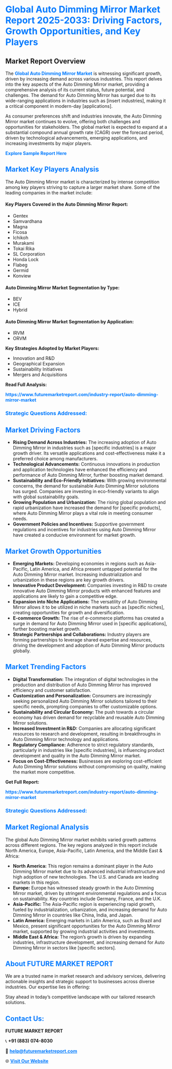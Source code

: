 <h1 style="color: #007BFF;">Global Auto Dimming Mirror Market Report 2025-2033: Driving Factors, Growth Opportunities, and Key Players</h1>

<section id="overview">
<h2>Market Report Overview</h2>
<p>The <a href="https://www.futuremarketreport.com/industry-report/auto-dimming-mirror-market" style="color: #007BFF; text-decoration: none;"><strong>Global Auto Dimming Mirror Market</strong></a> is witnessing significant growth, driven by increasing demand across various industries. This report delves into the key aspects of the Auto Dimming Mirror market, providing a comprehensive analysis of its current status, future potential, and challenges. The demand for Auto Dimming Mirror has surged due to its wide-ranging applications in industries such as [insert industries], making it a critical component in modern-day [applications].</p>
<p>As consumer preferences shift and industries innovate, the Auto Dimming Mirror market continues to evolve, offering both challenges and opportunities for stakeholders. The global market is expected to expand at a substantial compound annual growth rate (CAGR) over the forecast period, driven by technological advancements, emerging applications, and increasing investments by major players.</p>
</section>

<section id="overview">
<p><a href="https://www.futuremarketreport.com/request-sample/reportId=58586" style="color: #007BFF; text-decoration: none;"><strong>Explore Sample Report Here</strong></a></p>
</section>

<section id="key-players">
<h2 style="color: #007BFF;">Market Key Players Analysis</h2>
<p>The Auto Dimming Mirror market is characterized by intense competition among key players striving to capture a larger market share. Some of the leading companies in the market include:</p>
<h4>Key Players Covered in the Auto Dimming Mirror Report:</h4>
<ul><li>Gentex</li><li>Samvardhana</li><li>Magna</li><li>Ficosa</li><li>Ichikoh</li><li>Murakami</li><li>Tokai Rika</li><li>SL Corporation</li><li>Honda Lock</li><li>Flabeg</li><li>Germid</li><li>Konview</li></ul>
<h4>Auto Dimming Mirror Market Segmentation by Type:</h4>
<ul><li>BEV</li><li>ICE</li><li>Hybrid</li></ul>

<h4>Auto Dimming Mirror Market Segmentation by Application:</h4>
<ul><li>IRVM</li><li>ORVM</li></ul>
<p><strong>Key Strategies Adopted by Market Players:</strong></p>
<ul>
<li>Innovation and R&D</li>
<li>Geographical Expansion</li>
<li>Sustainability Initiatives</li>
<li>Mergers and Acquisitions</li>
</ul>
</section>

<section>
<p><strong>Read Full Analysis: </strong></p><a href="https://www.futuremarketreport.com/industry-report/auto-dimming-mirror-market" style="color: #007BFF; text-decoration: none;"><strong>https://www.futuremarketreport.com/industry-report/auto-dimming-mirror-market</strong></a>
<h3 style="color: #007BFF;">Strategic Questions Addressed:</h3>
</section>

<section id="driving-factors">
<h2 style="color: #007BFF;">Market Driving Factors</h2>
<ul>
<li><strong>Rising Demand Across Industries:</strong> The increasing adoption of Auto Dimming Mirror in industries such as [specific industries] is a major growth driver. Its versatile applications and cost-effectiveness make it a preferred choice among manufacturers.</li>
<li><strong>Technological Advancements:</strong> Continuous innovations in production and application technologies have enhanced the efficiency and performance of Auto Dimming Mirror, further boosting market demand.</li>
<li><strong>Sustainability and Eco-Friendly Initiatives:</strong> With growing environmental concerns, the demand for sustainable Auto Dimming Mirror solutions has surged. Companies are investing in eco-friendly variants to align with global sustainability goals.</li>
<li><strong>Growing Population and Urbanization:</strong> The rising global population and rapid urbanization have increased the demand for [specific products], where Auto Dimming Mirror plays a vital role in meeting consumer needs.</li>
<li><strong>Government Policies and Incentives:</strong> Supportive government regulations and incentives for industries using Auto Dimming Mirror have created a conducive environment for market growth.</li>
</ul>
</section>

<section id="growth-opportunities">
<h2 style="color: #007BFF;">Market Growth Opportunities</h2>
<ul>
<li><strong>Emerging Markets:</strong> Developing economies in regions such as Asia-Pacific, Latin America, and Africa present untapped potential for the Auto Dimming Mirror market. Increasing industrialization and urbanization in these regions are key growth drivers.</li>
<li><strong>Innovative Product Development:</strong> Companies investing in R&D to create innovative Auto Dimming Mirror products with enhanced features and applications are likely to gain a competitive edge.</li>
<li><strong>Expansion into Niche Applications:</strong> The versatility of Auto Dimming Mirror allows it to be utilized in niche markets such as [specific niches], creating opportunities for growth and diversification.</li>
<li><strong>E-commerce Growth:</strong> The rise of e-commerce platforms has created a surge in demand for Auto Dimming Mirror used in [specific applications], further boosting market growth.</li>
<li><strong>Strategic Partnerships and Collaborations:</strong> Industry players are forming partnerships to leverage shared expertise and resources, driving the development and adoption of Auto Dimming Mirror products globally.</li>
</ul>
</section>

<section id="trending-factors">
<h2 style="color: #007BFF;">Market Trending Factors</h2>
<ul>
<li><strong>Digital Transformation:</strong> The integration of digital technologies in the production and distribution of Auto Dimming Mirror has improved efficiency and customer satisfaction.</li>
<li><strong>Customization and Personalization:</strong> Consumers are increasingly seeking personalized Auto Dimming Mirror solutions tailored to their specific needs, prompting companies to offer customizable options.</li>
<li><strong>Sustainability and Circular Economy:</strong> The push towards a circular economy has driven demand for recyclable and reusable Auto Dimming Mirror solutions.</li>
<li><strong>Increased Investment in R&D:</strong> Companies are allocating significant resources to research and development, resulting in breakthroughs in Auto Dimming Mirror technology and applications.</li>
<li><strong>Regulatory Compliance:</strong> Adherence to strict regulatory standards, particularly in industries like [specific industries], is influencing product development and quality in the Auto Dimming Mirror market.</li>
<li><strong>Focus on Cost-Effectiveness:</strong> Businesses are exploring cost-efficient Auto Dimming Mirror solutions without compromising on quality, making the market more competitive.</li>
</ul>
</section>

<section>
<p><strong>Get Full Report: </strong></p><a href="https://www.futuremarketreport.com/industry-report/auto-dimming-mirror-market" style="color: #007BFF; text-decoration: none;"><strong>https://www.futuremarketreport.com/industry-report/auto-dimming-mirror-market</strong></a>
<h3 style="color: #007BFF;">Strategic Questions Addressed:</h3>
</section>


<section id="regional-analysis">
<h2 style="color: #007BFF;">Market Regional Analysis</h2>
<p>The global Auto Dimming Mirror market exhibits varied growth patterns across different regions. The key regions analyzed in this report include North America, Europe, Asia-Pacific, Latin America, and the Middle East & Africa:</p>
<ul>
<li><strong>North America:</strong> This region remains a dominant player in the Auto Dimming Mirror market due to its advanced industrial infrastructure and high adoption of new technologies. The U.S. and Canada are leading markets in this region.</li>
<li><strong>Europe:</strong> Europe has witnessed steady growth in the Auto Dimming Mirror market, driven by stringent environmental regulations and a focus on sustainability. Key countries include Germany, France, and the U.K.</li>
<li><strong>Asia-Pacific:</strong> The Asia-Pacific region is experiencing rapid growth, fueled by industrialization, urbanization, and increasing demand for Auto Dimming Mirror in countries like China, India, and Japan.</li>
<li><strong>Latin America:</strong> Emerging markets in Latin America, such as Brazil and Mexico, present significant opportunities for the Auto Dimming Mirror market, supported by growing industrial activities and investments.</li>
<li><strong>Middle East & Africa:</strong> The region’s growth is driven by expanding industries, infrastructure development, and increasing demand for Auto Dimming Mirror in sectors like [specific sectors].</li>
</ul>
</section>

<footer>
<h2 style="color: #007BFF;">About FUTURE MARKET REPORT</h2>
<p>We are a trusted name in market research and advisory services, delivering actionable insights and strategic support to businesses across diverse industries. Our expertise lies in offering:</p>

<p>Stay ahead in today’s competitive landscape with our tailored research solutions.</p>

<h2 style="color: #007BFF;">Contact Us:</h2>
<p><strong>FUTURE MARKET REPORT</strong></p>
<p>📞 <strong>+91 (883) 074-8030</strong></p>
<p>📧 <strong><a href="mailto:help@futuremarketreport.com" style="color: #007BFF;">help@futuremarketreport.com</a></strong></p>
<p>🌐 <strong><a href="https://www.futuremarketreport.com/" style="color: #007BFF;">Visit Our Website</a></strong></p>
</footer>